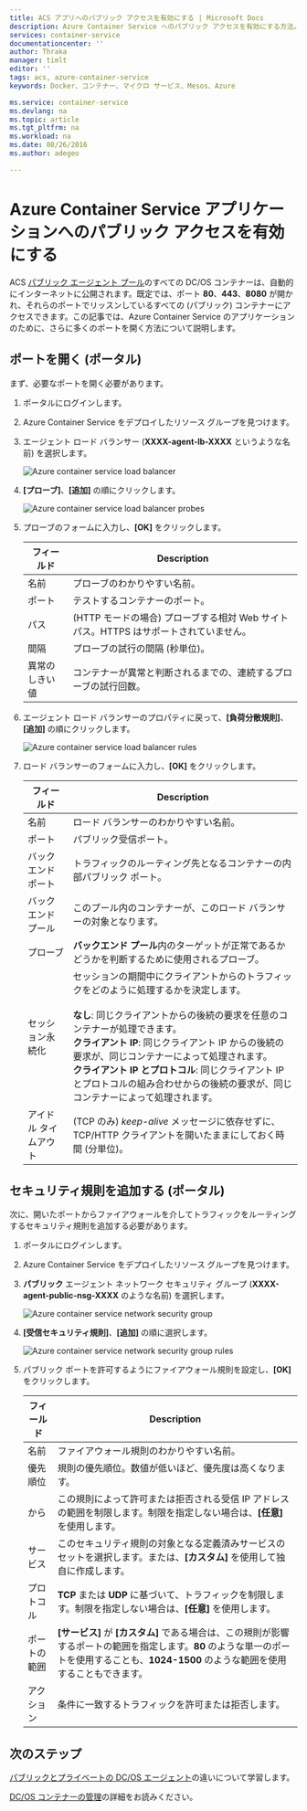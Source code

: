 ```yaml
---
title: ACS アプリへのパブリック アクセスを有効にする | Microsoft Docs
description: Azure Container Service へのパブリック アクセスを有効にする方法。
services: container-service
documentationcenter: ''
author: Thraka
manager: timlt
editor: ''
tags: acs, azure-container-service
keywords: Docker、コンテナー、マイクロ サービス、Mesos、Azure

ms.service: container-service
ms.devlang: na
ms.topic: article
ms.tgt_pltfrm: na
ms.workload: na
ms.date: 08/26/2016
ms.author: adegeo

---
```

# Azure Container Service アプリケーションへのパブリック アクセスを有効にする
ACS [パブリック エージェント プール](container-service-mesos-marathon-ui.md#deploy-a-docker-formatted-container)のすべての DC/OS コンテナーは、自動的にインターネットに公開されます。既定では、ポート **80**、**443**、**8080** が開かれ、それらのポートでリッスンしているすべての (パブリック) コンテナーにアクセスできます。この記事では、Azure Container Service のアプリケーションのために、さらに多くのポートを開く方法について説明します。

## ポートを開く (ポータル)
まず、必要なポートを開く必要があります。

1. ポータルにログインします。
2. Azure Container Service をデプロイしたリソース グループを見つけます。
3. エージェント ロード バランサー (**XXXX-agent-lb-XXXX** というような名前) を選択します。
   
    ![Azure container service load balancer](media/container-service-dcos-agents/agent-load-balancer.png)
4. **[プローブ]**、**[追加]** の順にクリックします。
   
    ![Azure container service load balancer probes](media/container-service-dcos-agents/add-probe.png)
5. プローブのフォームに入力し、**[OK]** をクリックします。
   
   | フィールド | Description |
   | --- | --- |
   | 名前 |プローブのわかりやすい名前。 |
   | ポート |テストするコンテナーのポート。 |
   | パス |(HTTP モードの場合) プローブする相対 Web サイト パス。HTTPS はサポートされていません。 |
   | 間隔 |プローブの試行の間隔 (秒単位)。 |
   | 異常のしきい値 |コンテナーが異常と判断されるまでの、連続するプローブの試行回数。 |
6. エージェント ロード バランサーのプロパティに戻って、**[負荷分散規則]**、**[追加]** の順にクリックします。
   
    ![Azure container service load balancer rules](media/container-service-dcos-agents/add-balancer-rule.png)
7. ロード バランサーのフォームに入力し、**[OK]** をクリックします。
   
   | フィールド | Description |
   | --- | --- |
   | 名前 |ロード バランサーのわかりやすい名前。 |
   | ポート |パブリック受信ポート。 |
   | バックエンド ポート |トラフィックのルーティング先となるコンテナーの内部パブリック ポート。 |
   | バックエンド プール |このプール内のコンテナーが、このロード バランサーの対象となります。 |
   | プローブ |**バックエンド プール**内のターゲットが正常であるかどうかを判断するために使用されるプローブ。 |
   | セッション永続化 |セッションの期間中にクライアントからのトラフィックをどのように処理するかを決定します。<br><br>**なし**: 同じクライアントからの後続の要求を任意のコンテナーが処理できます。<br>**クライアント IP**: 同じクライアント IP からの後続の要求が、同じコンテナーによって処理されます。<br>**クライアント IP とプロトコル**: 同じクライアント IP とプロトコルの組み合わせからの後続の要求が、同じコンテナーによって処理されます。 |
   | アイドル タイムアウト |(TCP のみ) *keep-alive* メッセージに依存せずに、TCP/HTTP クライアントを開いたままにしておく時間 (分単位)。 |

## セキュリティ規則を追加する (ポータル)
次に、開いたポートからファイアウォールを介してトラフィックをルーティングするセキュリティ規則を追加する必要があります。

1. ポータルにログインします。
2. Azure Container Service をデプロイしたリソース グループを見つけます。
3. **パブリック** エージェント ネットワーク セキュリティ グループ (**XXXX-agent-public-nsg-XXXX** のような名前) を選択します。
   
    ![Azure container service network security group](media/container-service-dcos-agents/agent-nsg.png)
4. **[受信セキュリティ規則]**、**[追加]** の順に選択します。
   
    ![Azure container service network security group rules](media/container-service-dcos-agents/add-firewall-rule.png)
5. パブリック ポートを許可するようにファイアウォール規則を設定し、**[OK]** をクリックします。
   
   | フィールド | Description |
   | --- | --- |
   | 名前 |ファイアウォール規則のわかりやすい名前。 |
   | 優先順位 |規則の優先順位。数値が低いほど、優先度は高くなります。 |
   | から |この規則によって許可または拒否される受信 IP アドレスの範囲を制限します。制限を指定しない場合は、**[任意]** を使用します。 |
   | サービス |このセキュリティ規則の対象となる定義済みサービスのセットを選択します。または、**[カスタム]** を使用して独自に作成します。 |
   | プロトコル |**TCP** または **UDP** に基づいて、トラフィックを制限します。制限を指定しない場合は、**[任意]** を使用します。 |
   | ポートの範囲 |**[サービス]** が **[カスタム]** である場合は、この規則が影響するポートの範囲を指定します。**80** のような単一のポートを使用することも、**1024-1500** のような範囲を使用することもできます。 |
   | アクション |条件に一致するトラフィックを許可または拒否します。 |

## 次のステップ
[パブリックとプライベートの DC/OS エージェント](container-service-dcos-agents.md)の違いについて学習します。

[DC/OS コンテナーの管理](container-service-mesos-marathon-ui.md)の詳細をお読みください。

<!---HONumber=AcomDC_0907_2016-->
